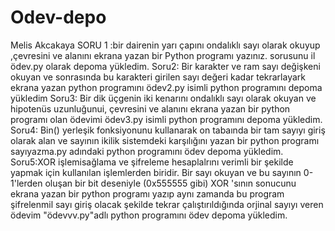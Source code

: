 # Odev-depo
Melis Akcakaya
SORU 1 :bir dairenin yarı çapını ondalıklı sayı olarak okuyup ,çevresini ve alanını ekrana yazan bir Python programı yazınız. sorusunu il ödev.py olarak depoma yükledim.
Soru2: Bir karakter ve ram sayı değişkeni okuyan ve sonrasında bu karakteri girilen sayı değeri kadar tekrarlayark  ekrana yazan python programını ödev2.py isimli python programını depoma yükledim
Soru3: Bir dik üçgenin iki kenarını ondalıklı sayı olarak okuyan ve hipotenüs uzunluğunui, çevresini  ve alanını ekrana yazan bir python programı  olan ödevimi ödev3.py isimli python programını depoma yükledim.
Soru4: Bin() yerleşik fonksiyonunu kullanarak on tabaında bir tam sayıyı giriş olarak alan ve sayının ikilik sistemdeki karşılığını yazan bir python programı sayıyazma.py adındaki python programını  ödev depoma yükledim.
Soru5:XOR işlemisağlama ve şifreleme hesaplalrını verimli bir şekilde yapmak için kullanılan işlemlerden biridir. Bir sayı okuyan ve bu sayının 0-1'lerden oluşan bir bit deseniyle (0x555555 gibi) XOR 'sının sonucunu ekrana yazan bir python programı yazıp aynı zamanda bu program şifrelenmil sayı giriş olacak şekilde tekrar çalıştırıldığında  orjinal sayıyı veren  ödevim "ödevvv.py"adlı python programını ödev depoma yükledim.
